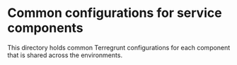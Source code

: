 # Common configurations for service components

This directory holds common Terregrunt configurations for each component that is shared across the environments.
